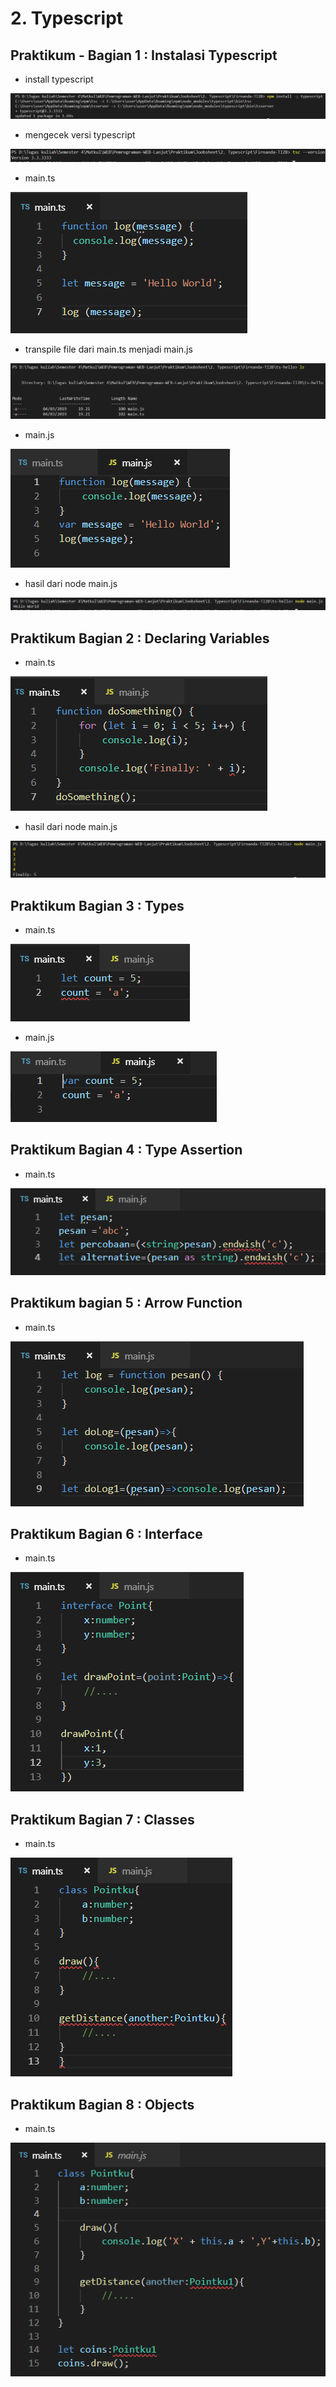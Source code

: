 # 2. Typescript

Praktikum - Bagian 1 : Instalasi Typescript
---

* install typescript

![](img/2/1.PNG)

* mengecek versi typescript

![](img/2/2.PNG)

* main.ts

![](img/2/3.PNG)

* transpile file dari main.ts menjadi main.js

![](img/2/4.PNG)

* main.js

![](img/2/5.PNG)

* hasil dari node main.js

![](img/2/6.PNG)

Praktikum Bagian 2 : Declaring Variables
---

* main.ts

![](img/2/7.PNG)

* hasil dari node main.js

![](img/2/8.PNG)

Praktikum Bagian 3 : Types
---

* main.ts

![](img/2/9.PNG)

* main.js

![](img/2/10.PNG)

Praktikum Bagian 4 : Type Assertion
---

* main.ts

![](img/2/11.PNG)

Praktikum bagian 5 : Arrow Function
---

* main.ts

![](img/2/12.PNG)

Praktikum Bagian 6 : Interface
---

* main.ts

![](img/2/13.PNG)

Praktikum Bagian 7 : Classes
---

* main.ts

![](img/2/14.PNG)

Praktikum Bagian 8 : Objects
---

* main.ts

![](img/2/15.PNG)